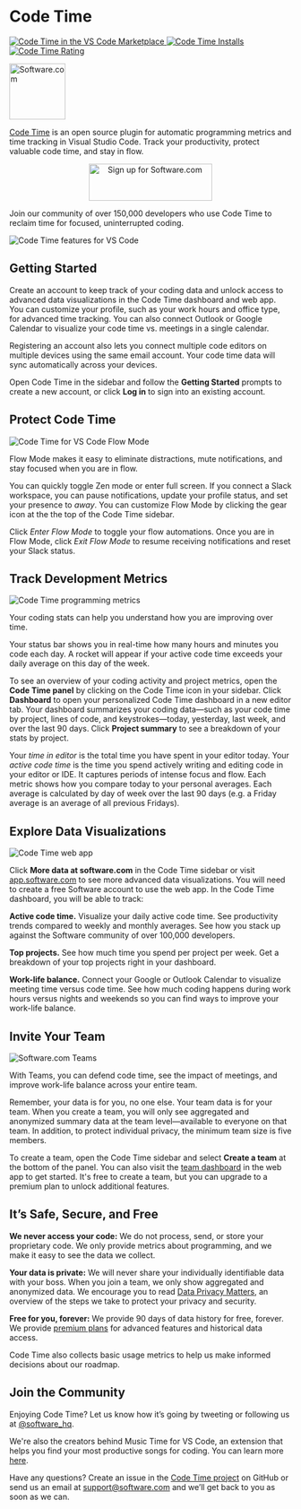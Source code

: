 # Code Time

<p>
  <a href="https://marketplace.visualstudio.com/items?itemName=softwaredotcom.swdc-vscode">
    <img alt="Code Time in the VS Code Marketplace" src="https://vsmarketplacebadge.apphb.com/version-short/softwaredotcom.swdc-vscode.svg?style=flat-square&color=00b4ee&label=marketplace">
  </a>
  <a href="https://marketplace.visualstudio.com/items?itemName=softwaredotcom.swdc-vscode">
    <img alt="Code Time Installs" src="https://vsmarketplacebadge.apphb.com/installs-short/softwaredotcom.swdc-vscode.svg?style=flat-square&color=00b4ee">
  </a>
  <a href="https://marketplace.visualstudio.com/items?itemName=softwaredotcom.swdc-vscode">
    <img alt="Code Time Rating" src="https://vsmarketplacebadge.apphb.com/rating-short/softwaredotcom.swdc-vscode.svg?style=flat-square&color=00b4ee">
  </a>
</p>

<p><a href="https://www.software.com"><img alt="Software.com" src="https://assets.software.com/readme/software-logo-light.png" width="100px"></a></p>

[Code Time](https://www.software.com/code-time) is an open source plugin for automatic programming metrics and time tracking in Visual Studio Code. Track your productivity, protect valuable code time, and stay in flow.  

<p align="center">
  <a href="https://app.software.com/signup?ref=readme">
    <img width="220px" height="66px" alt="Sign up for Software.com" src="https://assets.software.com/readme/code-time/signup-button.png">
  </a>
</p>

Join our community of over 150,000 developers who use Code Time to reclaim time for focused, uninterrupted coding. 

![Code Time features for VS Code](https://assets.software.com/readme/code-time/vscode/features-2.5.0.png)

## Getting Started

Create an account to keep track of your coding data and unlock access to advanced data visualizations in the Code Time dashboard and web app. You can customize your profile, such as your work hours and office type, for advanced time tracking. You can also connect Outlook or Google Calendar to visualize your code time vs. meetings in a single calendar.

Registering an account also lets you connect multiple code editors on multiple devices using the same email account. Your code time data will sync automatically across your devices.

Open Code Time in the sidebar and follow the **Getting Started** prompts to create a new account, or click **Log in** to sign into an existing account. 

## Protect Code Time

![Code Time for VS Code Flow Mode](https://assets.software.com/readme/code-time/vscode/stay-in-flow-2.5.0.png)

Flow Mode makes it easy to eliminate distractions, mute notifications, and stay focused when you are in flow.

You can quickly toggle Zen mode or enter full screen. If you connect a Slack workspace, you can pause notifications, update your profile status, and set your presence to *away*. You can customize Flow Mode by clicking the gear icon at the the top of the Code Time sidebar. 

Click *Enter Flow Mode* to toggle your flow automations. Once you are in Flow Mode, click *Exit Flow Mode* to resume receiving notifications and reset your Slack status. 

## Track Development Metrics

![Code Time programming metrics](https://assets.software.com/readme/code-time/vscode/measure-progress-2.5.0.png)

Your coding stats can help you understand how you are improving over time.

Your status bar shows you in real-time how many hours and minutes you code each day. A rocket will appear if your active code time exceeds your daily average on this day of the week.

To see an overview of your coding activity and project metrics, open the **Code Time panel** by clicking on the Code Time icon in your sidebar. Click **Dashboard** to open your personalized Code Time dashboard in a new editor tab. Your dashboard summarizes your coding data—such as your code time by project, lines of code, and keystrokes—today, yesterday, last week, and over the last 90 days. Click **Project summary** to see a breakdown of your stats by project. 

Your _time in editor_ is the total time you have spent in your editor today. Your _active code time_ is the time you spend actively writing and editing code in your editor or IDE. It captures periods of intense focus and flow. Each metric shows how you compare today to your personal averages. Each average is calculated by day of week over the last 90 days (e.g. a Friday average is an average of all previous Fridays).

## Explore Data Visualizations

![Code Time web app](https://assets.software.com/readme/code-time/vscode/visualize-everything.png)

Click **More data at software.com** in the Code Time sidebar or visit [app.software.com](https://app.software.com) to see more advanced data visualizations. You will need to create a free Software account to use the web app. In the Code Time dashboard, you will be able to track: 

**Active code time.** Visualize your daily active code time. See productivity trends compared to weekly and monthly averages. See how you stack up against the Software community of over 100,000 developers.

**Top projects.** See how much time you spend per project per week. Get a breakdown of your top projects right in your dashboard.

**Work-life balance.** Connect your Google or Outlook Calendar to visualize meeting time versus code time. See how much coding happens during work hours versus nights and weekends so you can find ways to improve your work-life balance.

## Invite Your Team

![Software.com Teams](https://assets.software.com/readme/code-time/vscode/lead-your-team-2.5.3.png)

With Teams, you can defend code time, see the impact of meetings, and improve work-life balance across your entire team.

Remember, your data is for you, no one else. Your team data is for your team. When you create a team, you will only see aggregated and anonymized summary data at the team level—available to everyone on that team. In addition, to protect individual privacy, the minimum team size is five members. 

To create a team, open the Code Time sidebar and select **Create a team** at the bottom of the panel. You can also visit the [team dashboard](https://app.software.com/team-dashboard) in the web app to get started. It's free to create a team, but you can upgrade to a premium plan to unlock additional features. 

## It’s Safe, Secure, and Free

**We never access your code:** We do not process, send, or store your proprietary code. We only provide metrics about programming, and we make it easy to see the data we collect.

**Your data is private:** We will never share your individually identifiable data with your boss. When you join a team, we only show aggregated and anonymized data. We encourage you to read [Data Privacy Matters](https://www.software.com/data-privacy), an overview of the steps we take to protect your privacy and security.

**Free for you, forever:** We provide 90 days of data history for free, forever. We provide [premium plans](https://www.software.com/pricing) for advanced features and historical data access.

Code Time also collects basic usage metrics to help us make informed decisions about our roadmap.

## Join the Community

Enjoying Code Time? Let us know how it’s going by tweeting or following us at [@software_hq](https://twitter.com/software_hq).

We're also the creators behind Music Time for VS Code, an extension that helps you find your most productive songs for coding. You can learn more [here](https://www.software.com/music-time).

Have any questions? Create an issue in the [Code Time project](https://github.com/swdotcom/swdc-vscode) on GitHub or send us an email at [support@software.com](mailto:support@software.com) and we’ll get back to you as soon as we can.
